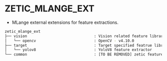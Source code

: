 # ZETIC_MLANGE_EXT

- MLange external extensions for feature extractions.

``` bash
zetic_mlange_ext
├── vision                              : Vision related feature libraries
│   └── opencv                          : OpenCV - v4.10.0
├── target                              : Target specified featrue libraries
│   └── yolov8                          : YoloV8 feature extractor
└── common                              : [TO BE REMOVED] zetic feature common sources
```

